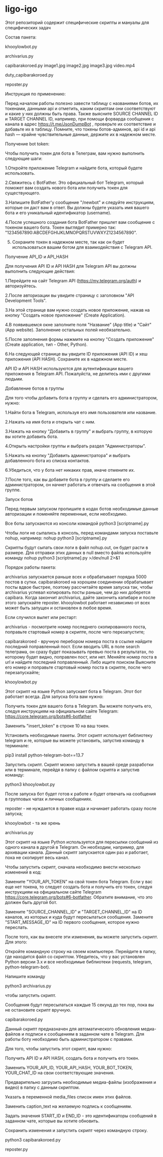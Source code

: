 # ligo-igo
Этот репозиторий содержит специфические скрипты и мануалы для специфических задач

Состав пакета:

khooylowbot.py

archivarius.py

capibarakoroed.py
    image1.jpg
    image2.jpg
    image3.jpg
    video.mp4
    
duty_capibarakoroed.py

reposter.py



Инструкция по применению:

Перед началом работы полезно завести таблицу с названиями ботов, их токенами, данными api и отметить, каким скриптам они соответствуют и какие у них должны быть права. Также выясните SOURCE CHANNEL ID и TARGET CHANNEL ID, например, при помощи форварда сообщения с канала в адрес https://t.me/JsonDumpBot , проверьте их соответствие и добавьте их в таблицу. Помните, что токены ботов-админов, api id и api hash — крайне чувствительные данные, держите их в надежном месте.



Получение bot token:

Чтобы получить токен для бота в Телеграм, вам нужно выполнить следующие шаги:

1.Откройте приложение Telegram и найдите бота, который будете использовать.

2.Свяжитесь с BotFather. Это официальный бот Telegram, который поможет вам создать нового бота или получить токен для существующего.

3.Напишите BotFather'у сообщение "/newbot" и следуйте инструкциям, которые он даст вам в ответ. Вы должны будете указать имя вашего бота и его уникальный идентификатор (username).

4.После успешного создания бота BotFather пришлет вам сообщение с токеном вашего бота. Токен выглядит примерно так: "1234567890:ABCDEFGHIJKLMNOPQRSTUVWXYZ1234567890".

5. Сохраните токен в надежном месте, так как он будет использоваться вашим ботом для взаимодействия с Telegram API.



Получение API_ID и API_HASH

Для получения API ID и API HASH для Telegram API вы должны выполнить следующие действия:

1.Перейдите на сайт Telegram API (https://my.telegram.org/auth) и авторизуйтесь.

2.После авторизации вы увидите страницу с заголовком "API Development Tools".

3.На этой странице вам нужно создать новое приложение, нажав на кнопку "Создать новое приложение" (Create Application).

4.В появившемся окне заполните поля "Название" (App title) и "Сайт" (App website). Заполнение остальных полей необязательно.

5.После заполнения формы нажмите на кнопку "Создать приложение" (Create application, тип - Other, Python).

6.На следующей странице вы увидите ID приложения (API ID) и хеш приложения (API HASH). Сохраните их в надежном месте.

API ID и API HASH используются для аутентификации вашего приложения в Telegram API. Пожалуйста, не делитесь ими с другими людьми.



Добавление ботов в группы

Для того чтобы добавить бота в группу и сделать его администратором, нужно:

1.Найти бота в Telegram, используя его имя пользователя или название.

2.Нажать на имя бота и открыть чат с ним.

3.Нажать на кнопку "Добавить в группу" и выбрать группу, в которую вы хотите добавить бота.

4.Открыть настройки группы и выбрать раздел "Администраторы".

5.Нажать на кнопку "Добавить администратора" и выбрать добавленного бота из списка контактов.

6.Убедиться, что у бота нет никаких прав, иначе отмените их.

7.После того, как вы добавите бота в группу и сделаете его администратором, он начнет работать и отвечать на сообщения в этой группе.
 
 
Запуск ботов

Перед первым запуском пропишите в кодах ботов необходимые данные авторизации и поменяйте переменные, если необходимо. 

Все боты запускаются из консоли командой
    python3 [scriptname].py

Чтобы логи не сыпались в консоль, перед командами запуска поставьте nohup, например: 
    nohup python3 [scriptname].py
    
Скрипты будут сыпать свои логи в файл nohup.out, он будет расти в размере. Для отправки этих данных в null вместо файла используйте команду 
    nohup python3 [scriptname].py >/dev/null 2>&1
    


Порядок работы пакета:

archivarius запускается раньше всех и обрабатывает порядка 5000 постов в сутки. capibarakoroed на хорошем соединении обрабатывает посты вдвое быстрее, поэтому рассчитайте время запуска так, чтобы archivarius успевал копировать посты раньше, чем до них доберется capibara. Когда закончит archivarius, дайте закончить капибаре и после этого запускайте reposter.
khooylowbot работает независимо от всех может быть запущен и остановлен в любое время. 


Если случился вылет или рестарт:

archivarius - посмотрите номер последнего скопированного поста, поправьте стартовый номер в скрипте, после чего перезапустите;

capibarakoroed - вручную перебором номера поста в ссылке найдите последний поправленный пост. Если вводить URL в поле search телеграма, он сразу будет показывать превью поста в результатах, по которому будет видно, поправлен пост, или нет. Меняйте номер поста в url и найдите последний поправленный. Либо ищите поиском  Выясните его номер и поправьте стартовый номер поста в скрипте, после чего перезапускайте;   


khooylowbot.py

Этот cкрипт на языке Python запускает бота в Telegram. Этот бот работает всегда. Для запуска бота вам нужно:

Получить токен для вашего бота в Telegram. Вы можете получить его, следуя инструкциям на официальном сайте Telegram: https://core.telegram.org/bots#6-botfather

Заменить "insert_token" в строке 10 на ваш токен.

Установить необходимые пакеты. Этот скрипт использует библиотеку telegram и re, которые вы можете установить, запустив команду в терминале:

pip3 install python-telegram-bot==13.7

Запустить скрипт. Скрипт можно запустить в вашей среде разработки или в терминале, перейдя в папку с файлом скрипта и запустив команду:

python3 khooylowbot.py

После запуска бот будет готов к работе и будет отвечать на сообщения в групповых чатах и личных сообщениях.





reposter - не нуждается в правке кода и начинает работать сразу после запуска;
    
khooylowbot - та же хрень



archivarius.py

Этот скрипт на языке Python используется для пересылки сообщений из одного канала в другой в Telegram. Он необходим, например, для архивации канала. Данный скрипт запускается один раз и работает, пока не скопирует весь канал. 

Чтобы запустить скрипт, сначала необходимо внести несколько изменений в код:

Замените "YOUR_API_TOKEN" на свой токен бота Telegram. Если у вас еще нет токена, то следует создать бота и получить его токен, следуя инструкциям на официальном сайте Telegram https://core.telegram.org/bots#6-botfather. Обратите внимание, что это должен быть другой бот. 

Замените "SOURCE_CHANNEL_ID" и "TARGET_CHANNEL_ID" на ID каналов, из которых и куда будут пересылаться сообщения.
Замените "START_MESSAGE_ID" на ID первого сообщения, которое нужно переслать.

После того, как вы внесете эти изменения, вы можете запустить скрипт. Для этого:

Откройте командную строку на своем компьютере.
Перейдите в папку, где находится файл со скриптом.
Убедитесь, что у вас установлен Python версии 3.x и все необходимые библиотеки (requests, telegram, python-telegram-bot).

Напишите команду 

python3 archivarius.py

чтобы запустить скрипт.

Сообщения будут пересылаться каждые 15 секунд до тех пор, пока вы не остановите скрипт вручную.
    
    
capibarakoroed.py

Данный скрипт предназначен для автоматического обновления медиа-файлов и подписи к сообщениям в заданном чате в Telegram. Для работы боту необходимо быть администратором с правами.

Для того, чтобы запустить этот скрипт, вам нужно:

Получить API ID и API HASH, создать бота и получить его токен.

Заменить YOUR_API_ID, YOUR_API_HASH, YOUR_BOT_TOKEN, YOUR_CHAT_ID на свои соответствующие значения.

Предварительно загрузить необходимые медиа-файлы (изображения и видео) в папку с данным скриптом.

Указать в переменной media_files список имен этих файлов.

Заменить caption_text на желаемую подпись к сообщениям.

Задать значения START_ID и END_ID - это идентификаторы сообщений в заданном чате, которые вы хотите обновить.

Сохранить изменения и запустить скрипт через командную строку.
    
 python3 capibarakoroed.py
    


reposter.py




